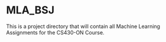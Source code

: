 # MLA_BSJ
This is a project directory that will contain all Machine Learning Assignments for the CS430-ON Course.
